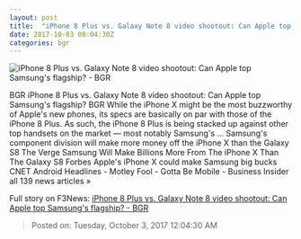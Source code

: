 ```yaml
---
layout: post
title:  "iPhone 8 Plus vs. Galaxy Note 8 video shootout: Can Apple top Samsung's flagship? - BGR"
date: 2017-10-03 00:04:30Z
categories: bgr
---
```


![iPhone 8 Plus vs. Galaxy Note 8 video shootout: Can Apple top Samsung's flagship? - BGR](https://boygeniusreport.files.wordpress.com/2017/09/bgr-iphone-8-plus-4.jpg?quality=98&strip=all)

BGR iPhone 8 Plus vs. Galaxy Note 8 video shootout: Can Apple top Samsung's flagship? BGR While the iPhone X might be the most buzzworthy of Apple's new phones, its specs are basically on par with those of the iPhone 8 Plus. As such, the iPhone 8 Plus is being stacked up against other top handsets on the market — most notably Samsung's ... Samsung's component division will make more money off the iPhone X than the Galaxy S8 The Verge Samsung Will Make Billions More From The iPhone X Than The Galaxy S8 Forbes Apple's iPhone X could make Samsung big bucks CNET Android Headlines - Motley Fool - Gotta Be Mobile - Business Insider all 139 news articles »


Full story on F3News: [iPhone 8 Plus vs. Galaxy Note 8 video shootout: Can Apple top Samsung's flagship? - BGR](http://www.f3nws.com/n/UGxgpF)

> Posted on: Tuesday, October 3, 2017 12:04:30 AM

